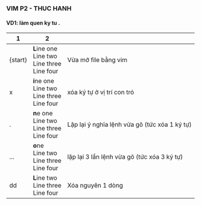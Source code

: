 ### VIM P2 - THUC HANH

#### VD1: làm quen ky tu .

| 1       | 2                                                   |                                               |
| ------- | --------------------------------------------------- | --------------------------------------------- |
| {start} | **L**ine one<br>Line two<br>Line three<br>Line four | Vừa mở file bằng vim                          |
| x       | **i**ne one<br>Line two<br>Line three<br>Line four  | xóa ký tự ở vị trí con trỏ                    |
| .       | **n**e one<br>Line two<br>Line three<br>Line four   | Lặp lại ý nghĩa lệnh vừa gõ (tức xóa 1 ký tự) |
| ...     | **o**ne<br>Line two<br>Line three<br>Line four      | lặp lại 3 lần lệnh vừa gõ (tức xóa 3 ký tự)   |
| dd      | **L**ine two<br>Line three<br>Line four             | Xóa nguyên 1 dòng                             |
                        


